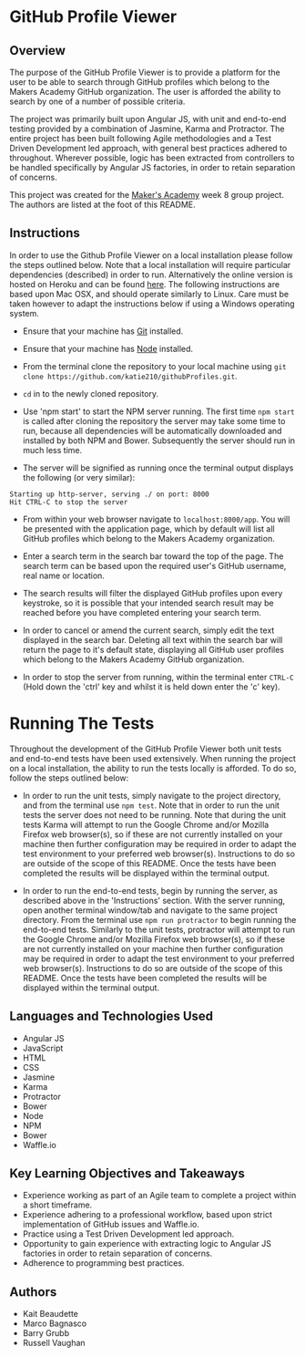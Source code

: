 # GitHub Profile Viewer

## Overview
The purpose of the GitHub Profile Viewer is to provide a platform for the user to be able to search through GitHub profiles which belong to the Makers Academy GitHub organization. The user is afforded the ability to search by one of a number of possible criteria.

The project was primarily built upon Angular JS, with unit and end-to-end testing provided by a combination of Jasmine, Karma and Protractor. The entire project has been built following Agile methodologies and a Test Driven Development led approach, with general best practices adhered to throughout. Wherever possible, logic has been extracted from controllers to be handled specifically by Angular JS factories, in order to retain separation of concerns.

This project was created for the [Maker's Academy](http://www.makersacademy.com/) week 8 group project. The authors are listed at the foot of this README.

## Instructions

In order to use the Github Profile Viewer on a local installation please follow the steps outlined below. Note that a local installation will require particular dependencies (described) in order to run. Alternatively the online version is hosted on Heroku and can be found [here](LINK_TO_HEROKU). The following instructions are based upon Mac OSX, and should operate similarly to Linux. Care must be taken however to adapt the instructions below if using a Windows operating system.

* Ensure that your machine has [Git](https://git-scm.com/) installed.

* Ensure that your machine has [Node](https://nodejs.org/en/) installed.

* From the terminal clone the repository to your local machine using `git clone https://github.com/katie210/githubProfiles.git`.

* `cd` in to the newly cloned repository.

* Use 'npm start' to start the NPM server running. The first time `npm start` is called after cloning the repository the server may take some time to run, because all dependencies will be automatically downloaded and installed by both NPM and Bower. Subsequently the server should run in much less time.

* The server will be signified as running once the terminal output displays the following (or very similar):
```
Starting up http-server, serving ./ on port: 8000
Hit CTRL-C to stop the server
```

* From within your web browser navigate to `localhost:8000/app`. You will be presented with the application page, which by default will list all GitHub profiles which belong to the Makers Academy organization.

* Enter a search term in the search bar toward the top of the page. The search term can be based upon the required user's GitHub username, real name or location.

* The search results will filter the displayed GitHub profiles upon every keystroke, so it is possible that your intended search result may be reached before you have completed entering your search term.

* In order to cancel or amend the current search, simply edit the text displayed in the search bar. Deleting all text within the search bar will return the page to it's default state, displaying all GitHub user profiles which belong to the Makers Academy GitHub organization.

* In order to stop the server from running, within the terminal enter `CTRL-C` (Hold down the 'ctrl' key and whilst it is held down enter the 'c' key).

# Running The Tests
Throughout the development of the GitHub Profile Viewer both unit tests and end-to-end tests have been used extensively. When running the project on a local installation, the ability to run the tests locally is afforded. To do so, follow the steps outlined below:

* In order to run the unit tests, simply navigate to the project directory, and from the terminal use `npm test`. Note that in order to run the unit tests the server does not need to be running. Note that during the unit tests Karma will attempt to run the Google Chrome and/or Mozilla Firefox web browser(s), so if these are not currently installed on your machine then further configuration may be required in order to adapt the test environment to your preferred web browser(s). Instructions to do so are outside of the scope of this README. Once the tests have been completed the results will be displayed within the terminal output.

* In order to run the end-to-end tests, begin by running the server, as described above in the 'Instructions' section. With the server running, open another terminal window/tab and navigate to the same project directory. From the terminal use `npm run protractor` to begin running the end-to-end tests. Similarly to the unit tests, protractor will attempt to run the Google Chrome and/or Mozilla Firefox web browser(s), so if these are not currently installed on your machine then further configuration may be required in order to adapt the test environment to your preferred web browser(s). Instructions to do so are outside of the scope of this README. Once the tests have been completed the results will be displayed within the terminal output.

## Languages and Technologies Used
* Angular JS
* JavaScript
* HTML
* CSS
* Jasmine
* Karma
* Protractor
* Bower
* Node
* NPM
* Bower
* Waffle.io

## Key Learning Objectives and Takeaways
* Experience working as part of an Agile team to complete a project within a short timeframe.
* Experience adhering to a professional workflow, based upon strict implementation of GitHub issues and Waffle.io.
* Practice using a Test Driven Development led approach.
* Opportunity to gain experience with extracting logic to Angular JS factories in order to retain separation of concerns.
* Adherence to programming best practices.

## Authors
* Kait Beaudette
* Marco Bagnasco
* Barry Grubb
* Russell Vaughan
